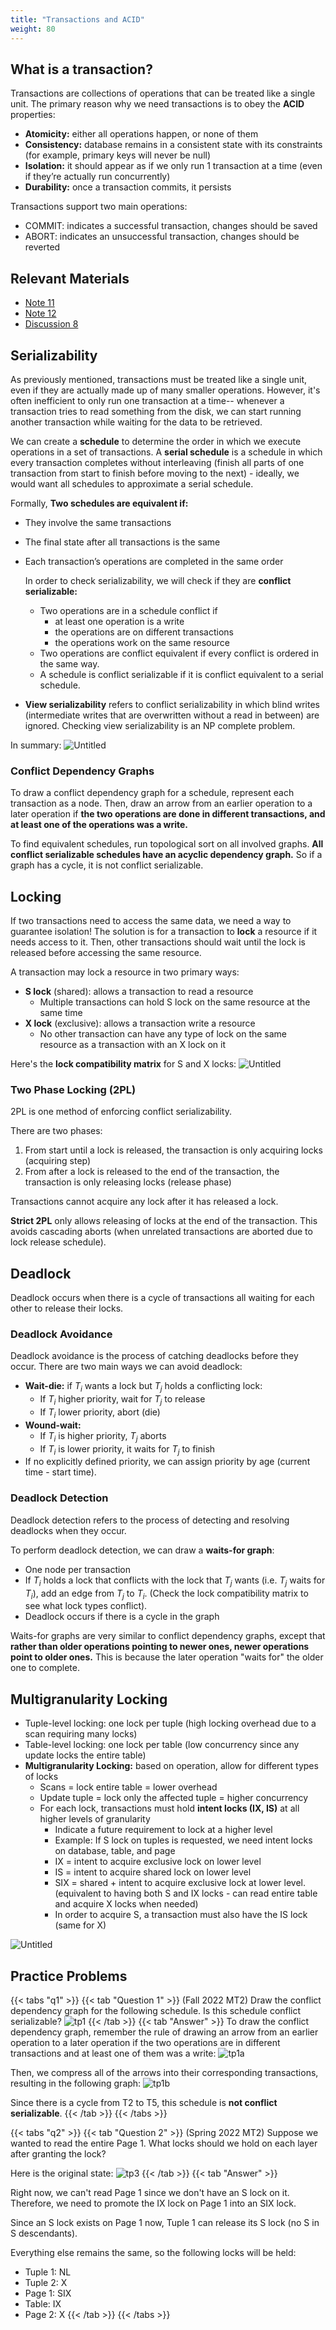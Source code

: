 ```yaml
---
title: "Transactions and ACID"
weight: 80
---
```


## What is a transaction?

Transactions are collections of operations that can be treated like a single unit. The primary reason why we need transactions is to obey the **ACID** properties:
- **Atomicity:** either all operations happen, or none of them
- **Consistency:** database remains in a consistent state with its constraints (for example, primary keys will never be null)
- **Isolation:** it should appear as if we only run 1 transaction at a time (even if they’re actually run concurrently)
- **Durability:** once a transaction commits, it persists

Transactions support two main operations:
- COMMIT: indicates a successful transaction, changes should be saved
- ABORT: indicates an unsuccessful transaction, changes should be reverted

## Relevant Materials
 - [Note 11](https://notes.bencuan.me/cs186/coursenotes/n11-Xact1.pdf)
 - [Note 12](https://notes.bencuan.me/cs186/coursenotes/n12-Xact2.pdf)
 - [Discussion 8](https://docs.google.com/presentation/d/1nbqCBb3H-UZSKJLm3INSS3-rhTNw8vWJti9wlcXL2uI/edit)

## Serializability
As previously mentioned, transactions must be treated like a single unit, even if they are actually made up of many smaller operations. However, it's often inefficient to only run one transaction at a time-- whenever a transaction tries to read something from the disk, we can start running another transaction while waiting for the data to be retrieved.

We can create a **schedule** to determine the order in which we execute operations in a set of transactions. A **serial schedule** is a schedule in which every transaction completes without interleaving (finish all parts of one transaction from start to finish before moving to the next) - ideally, we would want all schedules to approximate a serial schedule.

Formally, **Two schedules are equivalent if:**
- They involve the same transactions
- The final state after all transactions is the same
- Each transaction’s operations are completed in the same order
  
  In order to check serializability, we will check if they are **conflict serializable:**
    - Two operations are in a schedule conflict if
        - at least one operation is a write
        - the operations are on different transactions
        - the operations work on the same resource
    - Two operations are conflict equivalent if every conflict is ordered in the same way.
    - A schedule is conflict serializable if it is conflict equivalent to a serial schedule.
- **View serializability** refers to conflict serializability in which blind writes (intermediate writes that are overwritten without a read in between) are ignored. Checking view serializability is an NP complete problem.

In summary:
![Untitled](Transactions/Untitled.png)

### Conflict Dependency Graphs

To draw a conflict dependency graph for a schedule, represent each transaction as a node. Then, draw an arrow from an earlier operation to a later operation if **the two operations are done in different transactions, and at least one of the operations was a write.**

To find equivalent schedules, run topological sort on all involved graphs. **All conflict serializable schedules have an acyclic dependency graph.** So if a graph has a cycle, it is not conflict serializable.

## Locking

If two transactions need to access the same data, we need a way to guarantee isolation! The solution is for a transaction to **lock** a resource if it needs access to it. Then, other transactions should wait until the lock is released before accessing the same resource.

A transaction may lock a resource in two primary ways:
- **S lock** (shared): allows a transaction to read a resource
    - Multiple transactions can hold S lock on the same resource at the same time
- **X lock** (exclusive): allows a transaction write a resource
    - No other transaction can have any type of lock on the same resource as a transaction with an X lock on it


Here's the **lock compatibility matrix** for S and X locks:
    ![Untitled](Transactions/Untitled%202.png)

### Two Phase Locking (2PL)

2PL is one method of enforcing conflict serializability.

There are two phases:
1. From start until a lock is released, the transaction is only acquiring locks (acquiring step)
2. From after a lock is released to the end of the transaction, the transaction is only releasing locks (release phase)

Transactions cannot acquire any lock after it has released a lock.

**Strict 2PL** only allows releasing of locks at the end of the transaction. This avoids cascading aborts (when unrelated transactions are aborted due to lock release schedule).


## Deadlock

Deadlock occurs when there is a cycle of transactions all waiting for each other to release their locks.

### Deadlock Avoidance

Deadlock avoidance is the process of catching deadlocks before they occur. There are two main ways we can avoid deadlock:
- **Wait-die:** if $T_i$ wants a lock but $T_j$ holds a conflicting lock:
    - If $T_i$ higher priority, wait for $T_j$ to release
    - If $T_i$ lower priority, abort (die)
- **Wound-wait:**
    - If $T_i$ is higher priority, $T_j$ aborts
    - If $T_i$ is lower priority, it waits for $T_j$ to finish
- If no explicitly defined priority, we can assign priority by age (current time - start time).

### Deadlock Detection
Deadlock detection refers to the process of detecting and resolving deadlocks when they occur.

To perform deadlock detection, we can draw a **waits-for graph**:
- One node per transaction
- If $T_i$ holds a lock that conflicts with the lock that $T_j$ wants (i.e. $T_j$ waits for $T_i$), add an edge from $T_j$ to $T_i$. (Check the lock compatibility matrix to see what lock types conflict).
- Deadlock occurs if there is a cycle in the graph

Waits-for graphs are very similar to conflict dependency graphs, except that **rather than older operations pointing to newer ones, newer operations point to older ones.** This is because the later operation "waits for" the older one to complete.



## Multigranularity Locking



- Tuple-level locking: one lock per tuple (high locking overhead due to a scan requiring many locks)
- Table-level locking: one lock per table (low concurrency since any update locks the entire table)
- **Multigranularity Locking:** based on operation, allow for different types of locks
    - Scans = lock entire table = lower overhead
    - Update tuple = lock only the affected tuple = higher concurrency
    - For each lock, transactions must hold **intent locks (IX, IS)** at all higher levels of granularity
        - Indicate a future requirement to lock at a higher level
        - Example: If S lock on tuples is requested, we need intent locks on database, table, and page
        - IX = intent to acquire exclusive lock on lower level
        - IS = intent to acquire shared lock on lower level
        - SIX = shared + intent to acquire exclusive lock at lower level. (equivalent to having both S and IX locks - can read entire table and acquire X locks when needed)
        - In order to acquire S, a transaction must also have the IS lock (same for X)

![Untitled](Transactions/Untitled%203.png)



## Practice Problems

{{< tabs "q1" >}}
{{< tab "Question 1" >}}
(Fall 2022 MT2) Draw the conflict dependency graph for the following schedule. Is this schedule conflict serializable?
![tp1](<Transactions/Pasted image 20230109222952.png>)
{{< /tab >}}
{{< tab "Answer" >}}
To draw the conflict dependency graph, remember the rule of drawing an arrow from an earlier operation to a later operation if the two operations are in different transactions and at least one of them was a write:
![tp1a](<Transactions/Pasted image 20230109223439.png>)

Then, we compress all of the arrows into their corresponding transactions, resulting in the following graph:
![tp1b](<Transactions/Pasted image 20230109223458.png>)

Since there is a cycle from T2 to T5, this schedule is **not conflict serializable**.
{{< /tab >}}
{{< /tabs >}}


{{< tabs "q2" >}}
{{< tab "Question 2" >}}
(Spring 2022 MT2) Suppose we wanted to read the entire Page 1. What locks should we hold on each layer after granting the lock?

Here is the original state:
![tp3](<Transactions/Pasted image 20230109225009.png>)
{{< /tab >}}
{{< tab "Answer" >}}

Right now, we can't read Page 1 since we don't have an S lock on it. Therefore, we need to promote the IX lock on Page 1 into an SIX lock.

Since an S lock exists on Page 1 now, Tuple 1 can release its S lock (no S in S descendants).

Everything else remains the same, so the following locks will be held:
 - Tuple 1: NL
 - Tuple 2: X
 - Page 1: SIX
 - Table: IX
 - Page 2: X
{{< /tab >}}
{{< /tabs >}}